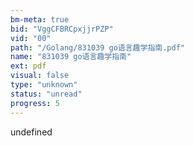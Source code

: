 ```yaml
---
bm-meta: true
bid: "VggCFBRCpxjjrPZP"
vid: "00"
path: "/Golang/831039 go语言趣学指南.pdf"
name: "831039 go语言趣学指南"
ext: pdf
visual: false
type: "unknown"
status: "unread"
progress: 5
---
```

undefined